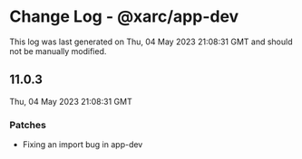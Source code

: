 # Change Log - @xarc/app-dev

This log was last generated on Thu, 04 May 2023 21:08:31 GMT and should not be manually modified.

## 11.0.3
Thu, 04 May 2023 21:08:31 GMT

### Patches

- Fixing an import bug in app-dev


